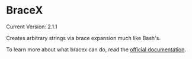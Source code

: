 # BraceX

Current Version: 2.1.1

Creates arbitrary strings via brace expansion much like Bash's.

To learn more about what bracex can do, read the [official documentation](https://facelessuser.github.io/bracex/).
